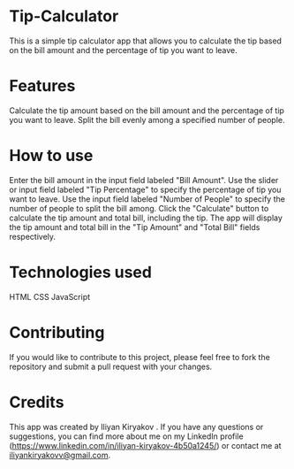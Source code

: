 # Tip-Calculator

This is a simple tip calculator app that allows you to calculate the tip based on the bill amount and the percentage of tip you want to leave.

# Features
Calculate the tip amount based on the bill amount and the percentage of tip you want to leave.
Split the bill evenly among a specified number of people.
# How to use
Enter the bill amount in the input field labeled "Bill Amount".
Use the slider or input field labeled "Tip Percentage" to specify the percentage of tip you want to leave.
Use the input field labeled "Number of People" to specify the number of people to split the bill among.
Click the "Calculate" button to calculate the tip amount and total bill, including the tip.
The app will display the tip amount and total bill in the "Tip Amount" and "Total Bill" fields respectively.
# Technologies used
HTML
CSS
JavaScript
# Contributing
If you would like to contribute to this project, please feel free to fork the repository and submit a pull request with your changes.
# Credits
This app was created by Iliyan Kiryakov . If you have any questions or suggestions, you can find more about me on my LinkedIn profile (https://www.linkedin.com/in/iliyan-kiryakov-4b50a1245/) or contact me at iliyankiryakovv@gmail.com.
